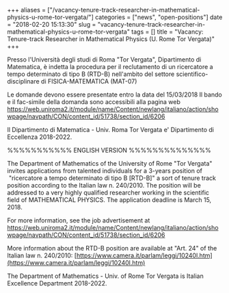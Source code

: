 +++
aliases = ["/vacancy-tenure-track-researcher-in-mathematical-physics-u-rome-tor-vergata/"]
categories = ["news", "open-positions"]
date = "2018-02-20 15:13:30"
slug = "vacancy-tenure-track-researcher-in-mathematical-physics-u-rome-tor-vergata"
tags = []
title = "Vacancy: Tenure-track Researcher in Mathematical Physics (U. Rome Tor Vergata)"
+++

Presso l'Università degli studi di Roma "Tor Vergata", Dipartimento di
Matematica, è indetta la procedura per il reclutamento di un ricercatore
a tempo determinato di tipo B (RTD-B) nell'ambito del settore
scientifico-disciplinare di FISICA-MATEMATICA (MAT-07)

Le domande devono essere presentate entro la data del 15/03/2018 Il
bando e il fac-simile della domanda sono accessibili alla pagina web
<https://web.uniroma2.it/module/name/Content/newlang/italiano/action/showpage/navpath/CON/content_id/51738/section_id/6206>

Il Dipartimento di Matematica - Univ. Roma Tor Vergata e' Dipartimento
di Eccellenza 2018-2022.

%%%%%%%%%%% ENGLISH VERSION %%%%%%%%%%%%%%

The Department of Mathematics of the University of Rome "Tor Vergata"
invites applications from talented individuals for a 3-years position
of   "ricercatore a tempo determinato di tipo B \[RTD-B\]" a sort of
tenure track position according to the Italian law n. 240/2010. The
position will be addressed to a very highly qualified researcher working
in the scientific field of MATHEMATICAL PHYSICS. The application
deadline is March 15, 2018.

For more information, see the job advertisement at
<https://web.uniroma2.it/module/name/Content/newlang/italiano/action/showpage/navpath/CON/content_id/51738/section_id/6206>

More information about the RTD-B position are available at "Art. 24" of
the Italian law n. 240/2010:
[https://www.camera.it/parlam/leggi/10240l.htm](https://www.camera.it/parlam/leggi/10240l.htm)

The Department of Mathematics - Univ. of Rome Tor Vergata is Italian
Excellence Department 2018-2022.
